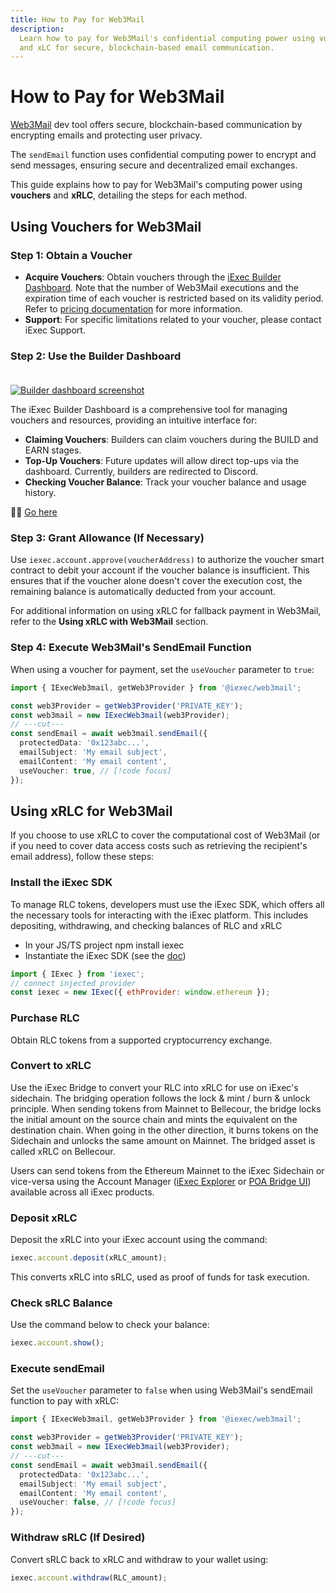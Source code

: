 ```yaml
---
title: How to Pay for Web3Mail
description:
  Learn how to pay for Web3Mail's confidential computing power using vouchers
  and xLC for secure, blockchain-based email communication.
---
```


# How to Pay for Web3Mail

[Web3Mail](/references/web3mail) dev tool offers secure, blockchain-based
communication by encrypting emails and protecting user privacy.

The `sendEmail` function uses confidential computing power to encrypt and send
messages, ensuring secure and decentralized email exchanges.

This guide explains how to pay for Web3Mail's computing power using **vouchers**
and **xRLC**, detailing the steps for each method.

## Using Vouchers for Web3Mail <ChainNotSupportedBadge />

### Step 1: Obtain a Voucher

- **Acquire Vouchers**: Obtain vouchers through the
  [iExec Builder Dashboard](https://builder.iex.ec/). Note that the number of
  Web3Mail executions and the expiration time of each voucher is restricted
  based on its validity period. Refer to
  [pricing documentation](https://www.iex.ec/voucher) for more information.
- **Support**: For specific limitations related to your voucher, please contact
  iExec Support.

### Step 2: Use the Builder Dashboard

<a href="https://builder.iex.ec/" target="_blank" rel="noreferrer" style="display: inline-block; margin-top: 20px">
  <img :src="builderDashboardImage" alt="Builder dashboard screenshot">
</a>

The iExec Builder Dashboard is a comprehensive tool for managing vouchers and
resources, providing an intuitive interface for:

- **Claiming Vouchers**: Builders can claim vouchers during the BUILD and EARN
  stages.
- **Top-Up Vouchers**: Future updates will allow direct top-ups via the
  dashboard. Currently, builders are redirected to Discord.
- **Checking Voucher Balance**: Track your voucher balance and usage history.

🧙🏼 [Go here](https://builder.iex.ec/)

### Step 3: Grant Allowance (If Necessary)

Use `iexec.account.approve(voucherAddress)` to authorize the voucher smart
contract to debit your account if the voucher balance is insufficient. This
ensures that if the voucher alone doesn't cover the execution cost, the
remaining balance is automatically deducted from your account.

For additional information on using xRLC for fallback payment in Web3Mail, refer
to the **Using xRLC with Web3Mail** section.

### Step 4: Execute Web3Mail's SendEmail Function

When using a voucher for payment, set the `useVoucher` parameter to `true`:

```ts twoslash
import { IExecWeb3mail, getWeb3Provider } from '@iexec/web3mail';

const web3Provider = getWeb3Provider('PRIVATE_KEY');
const web3mail = new IExecWeb3mail(web3Provider);
// ---cut---
const sendEmail = await web3mail.sendEmail({
  protectedData: '0x123abc...',
  emailSubject: 'My email subject',
  emailContent: 'My email content',
  useVoucher: true, // [!code focus]
});
```

## Using xRLC for Web3Mail

If you choose to use xRLC to cover the computational cost of Web3Mail (or if you
need to cover data access costs such as retrieving the recipient's email
address), follow these steps:

### Install the iExec SDK

To manage RLC tokens, developers must use the iExec SDK, which offers all the
necessary tools for interacting with the iExec platform. This includes
depositing, withdrawing, and checking balances of RLC and xRLC

- In your JS/TS project npm install iexec
- Instantiate the iExec SDK (see the
  [doc](https://github.com/iExecBlockchainComputing/iexec-sdk/blob/master/docs/README.md#quick-start))

```javascript
import { IExec } from 'iexec';
// connect injected provider
const iexec = new IExec({ ethProvider: window.ethereum });
```

### Purchase RLC

Obtain RLC tokens from a supported cryptocurrency exchange.

### Convert to xRLC

Use the iExec Bridge to convert your RLC into xRLC for use on iExec's sidechain.
The bridging operation follows the lock & mint / burn & unlock principle. When
sending tokens from Mainnet to Bellecour, the bridge locks the initial amount on
the source chain and mints the equivalent on the destination chain. When going
in the other direction, it burns tokens on the Sidechain and unlocks the same
amount on Mainnet. The bridged asset is called xRLC on Bellecour.

Users can send tokens from the Ethereum Mainnet to the iExec Sidechain or
vice-versa using the Account Manager
([iExec Explorer](https://explorer.iex.ec/bellecour) or
[POA Bridge UI](https://bridge-bellecour.iex.ec/)) available across all iExec
products.

### Deposit xRLC

Deposit the xRLC into your iExec account using the command:

```javascript
iexec.account.deposit(xRLC_amount);
```

This converts xRLC into sRLC, used as proof of funds for task execution.

### Check sRLC Balance

Use the command below to check your balance:

```javascript
iexec.account.show();
```

### Execute sendEmail

Set the `useVoucher` parameter to `false` when using Web3Mail's sendEmail
function to pay with xRLC:

```ts twoslash
import { IExecWeb3mail, getWeb3Provider } from '@iexec/web3mail';

const web3Provider = getWeb3Provider('PRIVATE_KEY');
const web3mail = new IExecWeb3mail(web3Provider);
// ---cut---
const sendEmail = await web3mail.sendEmail({
  protectedData: '0x123abc...',
  emailSubject: 'My email subject',
  emailContent: 'My email content',
  useVoucher: false, // [!code focus]
});
```

### Withdraw sRLC (If Desired)

Convert sRLC back to xRLC and withdraw to your wallet using:

```javascript
iexec.account.withdraw(RLC_amount);
```

<script setup>
// Assets
import builderDashboardImage from '@/assets/tooling-&-explorers/builder-dashboard/builder-dashboard.png';
import ChainNotSupportedBadge from '@/components/ChainNotSupportedBadge.vue'
</script>
